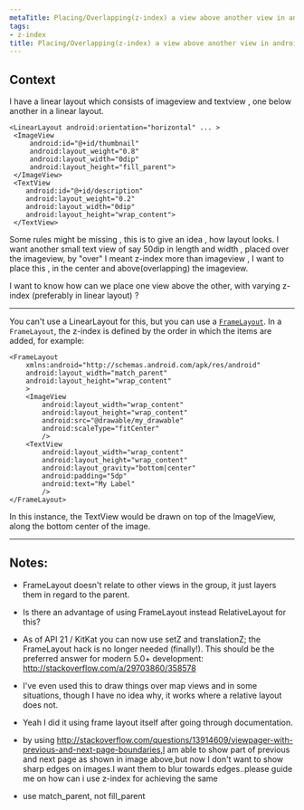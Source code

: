 ```yaml
---
metaTitle: Placing/Overlapping(z-index) a view above another view in android
tags:
- z-index
title: Placing/Overlapping(z-index) a view above another view in android
---
```


## Context

I have a linear layout which consists of imageview and textview , one below another in a linear layout. 



```
<LinearLayout android:orientation="horizontal" ... >
 <ImageView 
     android:id="@+id/thumbnail"
     android:layout_weight="0.8" 
     android:layout_width="0dip"
     android:layout_height="fill_parent">
 </ImageView>
 <TextView 
    android:id="@+id/description"
    android:layout_weight="0.2"
    android:layout_width="0dip"
    android:layout_height="wrap_content">
 </TextView>

```


Some rules might be missing , this is to give an idea , how layout looks.
I want another small text view of say 50dip in length and width , placed over the imageview, by "over" I meant z-index more than imageview , I want to place this , in the center and above(overlapping) the imageview.


I want to know how can we place one view above the other, with varying z-index (preferably in linear layout) ?



---

You can't use a LinearLayout for this, but you can use a [`FrameLayout`](http://developer.android.com/reference/android/widget/FrameLayout.html). In a `FrameLayout`, the z-index is defined by the order in which the items are added, for example:



```
<FrameLayout
    xmlns:android="http://schemas.android.com/apk/res/android"
    android:layout_width="match_parent"
    android:layout_height="wrap_content"
    >
    <ImageView
        android:layout_width="wrap_content"
        android:layout_height="wrap_content"
        android:src="@drawable/my_drawable"
        android:scaleType="fitCenter"
        />
    <TextView
        android:layout_width="wrap_content"
        android:layout_height="wrap_content"
        android:layout_gravity="bottom|center"
        android:padding="5dp"
        android:text="My Label"
        />
</FrameLayout>

```

In this instance, the TextView would be drawn on top of the ImageView, along the bottom center of the image.



---

## Notes:

- FrameLayout doesn't relate to other views in the group, it just layers them in regard to the parent.


- Is there an advantage of using FrameLayout instead RelativeLayout for this?


- As of API 21 / KitKat you can now use setZ and translationZ; the FrameLayout hack is no longer needed (finally!). This should be the preferred answer for modern 5.0+ development: http://stackoverflow.com/a/29703860/358578


- I've even used this to draw things over map views and in some situations, though I have no idea why, it works where a relative layout does not.


- Yeah I did it using frame layout itself after going through documentation.


- by using http://stackoverflow.com/questions/13914609/viewpager-with-previous-and-next-page-boundaries,I am able to show part of previous and next page as shown in image above,but now I don't want to show sharp edges on images.I want them to blur towards edges..please guide me on how can i use z-index for achieving the same


- use match\_parent, not fill\_parent


